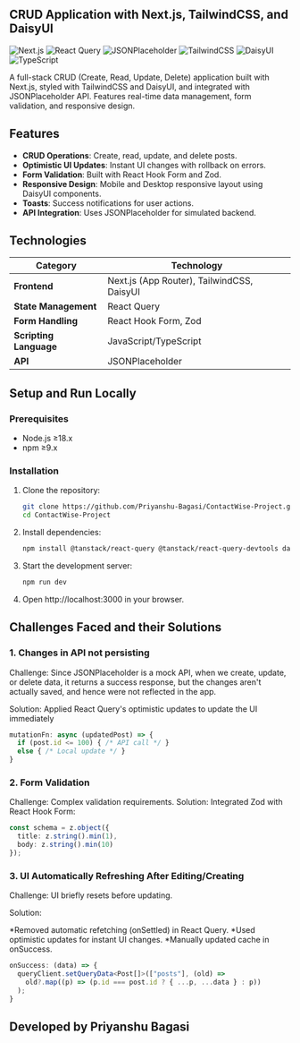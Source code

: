 ## **CRUD Application with Next.js, TailwindCSS, and DaisyUI**


![Next.js](https://img.shields.io/badge/Next.js-000000?style=for-the-badge&logo=nextdotjs&logoColor=white)
![React Query](https://img.shields.io/badge/React%20Query-FF4154?style=for-the-badge&logo=reactquery&logoColor=white)
![JSONPlaceholder](https://img.shields.io/badge/JSONPlaceholder-808080?style=for-the-badge)
![TailwindCSS](https://img.shields.io/badge/TailwindCSS-38B2AC?style=for-the-badge&logo=tailwindcss&logoColor=white)
![DaisyUI](https://img.shields.io/badge/DaisyUI-701a75?style=for-the-badge)
![TypeScript](https://img.shields.io/badge/TypeScript-3178C6?style=for-the-badge&logo=typescript&logoColor=white)

A full-stack CRUD (Create, Read, Update, Delete) application built with Next.js, styled with TailwindCSS and DaisyUI, and integrated with JSONPlaceholder API. Features real-time data management, form validation, and responsive design.



## Features
- **CRUD Operations**: Create, read, update, and delete posts.
- **Optimistic UI Updates**: Instant UI changes with rollback on errors.
- **Form Validation**: Built with React Hook Form and Zod.
- **Responsive Design**: Mobile and Desktop responsive layout using DaisyUI components.
- **Toasts**: Success notifications for user actions.
- **API Integration**: Uses JSONPlaceholder for simulated backend.


## Technologies

| Category         | Technology                  |
|-----------------|----------------------------|
| **Frontend**     | Next.js (App Router), TailwindCSS, DaisyUI |
| **State Management** | React Query |
| **Form Handling** | React Hook Form, Zod |
| **Scripting Language** | JavaScript/TypeScript |
| **API** | JSONPlaceholder |


## Setup and Run Locally

### Prerequisites
- Node.js ≥18.x
- npm ≥9.x

### Installation
1. Clone the repository:
   ```sh
   git clone https://github.com/Priyanshu-Bagasi/ContactWise-Project.git
   cd ContactWise-Project

2. Install dependencies:
   ```sh
   npm install @tanstack/react-query @tanstack/react-query-devtools daisyui react-hook-form @hookform/resolvers zod

3. Start the development server:
   ```sh
   npm run dev

4. Open http://localhost:3000 in your browser.

## Challenges Faced and their Solutions

### 1. Changes in API not persisting

Challenge: Since JSONPlaceholder is a mock API, when we create, update, or delete data, it returns a success response, but the changes aren't actually saved, and hence were not reflected in the app.

Solution: Applied React Query's optimistic updates to update the UI immediately

```ts
mutationFn: async (updatedPost) => {
  if (post.id <= 100) { /* API call */ }
  else { /* Local update */ }
}
```

### 2. Form Validation

Challenge: Complex validation requirements.
Solution: Integrated Zod with React Hook Form:

```ts
const schema = z.object({
  title: z.string().min(1),
  body: z.string().min(10)
});
```

### 3. UI Automatically Refreshing After Editing/Creating

Challenge: UI briefly resets before updating.

Solution:

*Removed automatic refetching (onSettled) in React Query.
*Used optimistic updates for instant UI changes.
*Manually updated cache in onSuccess.

```ts
onSuccess: (data) => {
  queryClient.setQueryData<Post[]>(["posts"], (old) =>
    old?.map((p) => (p.id === post.id ? { ...p, ...data } : p))
  );
}
```

## Developed by Priyanshu Bagasi ##
